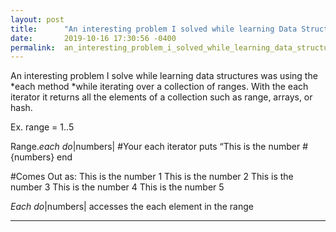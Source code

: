 ```yaml
---
layout: post
title:      "An interesting problem I solved while learning Data Structure"
date:       2019-10-16 17:30:56 -0400
permalink:  an_interesting_problem_i_solved_while_learning_data_structure
---
```




An interesting problem I solve while learning data structures was using the *each method *while iterating over a collection of ranges. With the each iterator it returns all the elements of a collection such as range, arrays, or hash.

Ex. range = 1..5

Range.*each do*|numbers| #Your each iterator
puts  “This is the number #{numbers}
end

#Comes Out as:
This is the number 1
This is the number 2
This is the number 3
This is the number 4
This is the number 5

*Each do*|numbers| accesses the each element in the range
****
